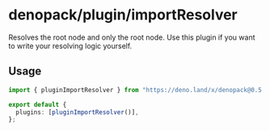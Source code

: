 # denopack/plugin/importResolver

Resolves the root node and only the root node.
Use this plugin if you want to write your resolving logic yourself.

## Usage

```ts
import { pluginImportResolver } from "https://deno.land/x/denopack@0.5.0/plugin/importResolver/mod.ts";

export default {
  plugins: [pluginImportResolver()],
};
```

